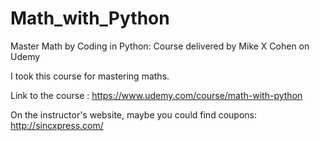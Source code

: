 # Math_with_Python
Master Math by Coding in Python: Course delivered by Mike X Cohen on Udemy

I took this course for mastering maths.


Link to the course : https://www.udemy.com/course/math-with-python


On the instructor's website, maybe you could find coupons:  http://sincxpress.com/


